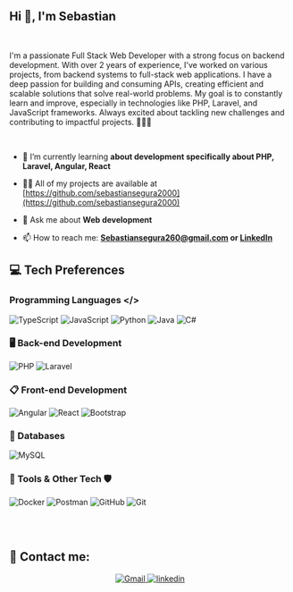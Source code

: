 ## Hi 👋, I'm Sebastian

<br>

I'm a passionate Full Stack Web Developer with a strong focus on backend development. With over 2 years of experience, I've worked on various projects, from backend systems to full-stack web applications. I have a deep passion for building and consuming APIs, creating efficient and scalable solutions that solve real-world problems. My goal is to constantly learn and improve, especially in technologies like PHP, Laravel, and JavaScript frameworks. Always excited about tackling new challenges and contributing to impactful projects. 👨🏻‍💻

<br>

- 🌱 I’m currently learning **about development specifically about PHP, Laravel, Angular, React**

- 👨‍💻 All of my projects are available at [https://github.com/sebastiansegura2000](https://github.com/sebastiansegura2000)

- 💬 Ask me about **Web development**

- 📫 How to reach me: **Sebastiansegura260@gmail.com or [LinkedIn](https://www.linkedin.com/in/sebastian-segura-829525313)**


## 💻 Tech Preferences

### Programming Languages </>

![TypeScript](https://img.shields.io/badge/typescript-%23007ACC.svg?style=for-the-badge&logo=typescript&logoColor=white)
![JavaScript](https://img.shields.io/badge/javascript-%23323330.svg?style=for-the-badge&logo=javascript&logoColor=%23F7DF1E)
![Python](https://img.shields.io/badge/python-3670A0?style=for-the-badge&logo=python&logoColor=ffdd54)
![Java](https://img.shields.io/badge/java-%23ED8B00.svg?style=for-the-badge&logo=openjdk&logoColor=white)
![C#](https://img.shields.io/badge/c%23-%23239120.svg?style=for-the-badge&logo=csharp&logoColor=white)


### 🖥️ Back-end Development

![PHP](https://img.shields.io/badge/php-%23777BB4.svg?style=for-the-badge&logo=php&logoColor=white)
![Laravel](https://img.shields.io/badge/laravel-%23FF2D20.svg?style=for-the-badge&logo=laravel&logoColor=white)

### 📋 Front-end Development

![Angular](https://img.shields.io/badge/angular-%23DD0031.svg?style=for-the-badge&logo=angular&logoColor=white)
![React](https://img.shields.io/badge/react-%2320232a.svg?style=for-the-badge&logo=react&logoColor=%2361DAFB)
![Bootstrap](https://img.shields.io/badge/bootstrap-%238511FA.svg?style=for-the-badge&logo=bootstrap&logoColor=white)


### 💾 Databases

![MySQL](https://img.shields.io/badge/mysql-4479A1.svg?style=for-the-badge&logo=mysql&logoColor=white)


### 🔧 Tools & Other Tech 🛡️

![Docker](https://img.shields.io/badge/docker-%230db7ed.svg?style=for-the-badge&logo=docker&logoColor=white)
![Postman](https://img.shields.io/badge/Postman-FF6C37?style=for-the-badge&logo=postman&logoColor=white)
![GitHub](https://img.shields.io/badge/github-%23121011.svg?style=for-the-badge&logo=github&logoColor=white)
![Git](https://img.shields.io/badge/git-%23F05033.svg?style=for-the-badge&logo=git&logoColor=white)
<!-- ![ChatGPT](https://img.shields.io/badge/chatGPT-74aa9c?style=for-the-badge&logo=openai&logoColor=white) -->

<br>
<br>

## 📲 Contact me:

<div align="center">

<a href="mailto:sebastiansegura260@gmail.com">
    <img title="Gmail" src="https://img.shields.io/badge/Gmail-D14836?style=for-the-badge&logo=gmail&logoColor=white" />
</a>

<a href="https://www.linkedin.com/in/sebastian-segura-829525313">
    <img title="linkedin" src="https://img.shields.io/badge/linkedin-%230077B5.svg?style=for-the-badge&logo=linkedin&logoColor=white" />
</a>

</div>

<br>
